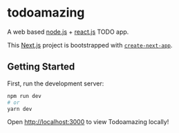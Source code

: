 # todoamazing
A web based [node.js](https://nodejs.org/) + [react.js](https://reactjs.org/) TODO app.

This [Next.js](https://nextjs.org/) project is bootstrapped with [`create-next-app`](https://github.com/zeit/next.js/tree/canary/packages/create-next-app).

## Getting Started

First, run the development server:

```bash
npm run dev
# or
yarn dev
```

Open [http://localhost:3000](http://localhost:3000) to view Todoamazing locally!
